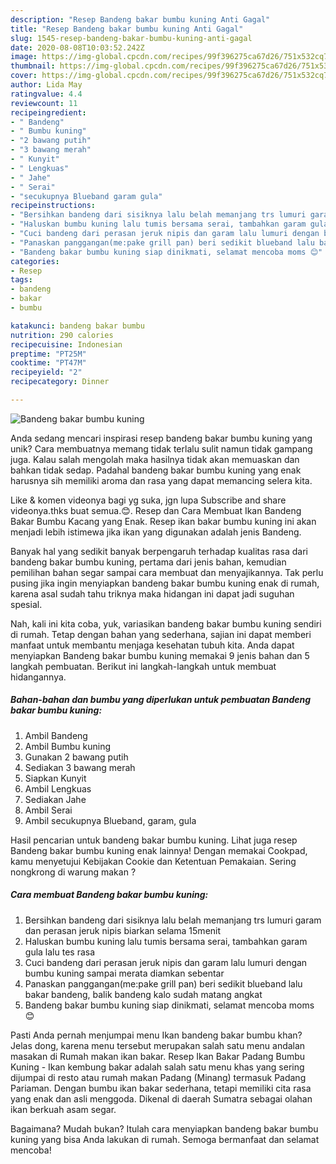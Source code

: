 ```yaml
---
description: "Resep Bandeng bakar bumbu kuning Anti Gagal"
title: "Resep Bandeng bakar bumbu kuning Anti Gagal"
slug: 1545-resep-bandeng-bakar-bumbu-kuning-anti-gagal
date: 2020-08-08T10:03:52.242Z
image: https://img-global.cpcdn.com/recipes/99f396275ca67d26/751x532cq70/bandeng-bakar-bumbu-kuning-foto-resep-utama.jpg
thumbnail: https://img-global.cpcdn.com/recipes/99f396275ca67d26/751x532cq70/bandeng-bakar-bumbu-kuning-foto-resep-utama.jpg
cover: https://img-global.cpcdn.com/recipes/99f396275ca67d26/751x532cq70/bandeng-bakar-bumbu-kuning-foto-resep-utama.jpg
author: Lida May
ratingvalue: 4.4
reviewcount: 11
recipeingredient:
- " Bandeng"
- " Bumbu kuning"
- "2 bawang putih"
- "3 bawang merah"
- " Kunyit"
- " Lengkuas"
- " Jahe"
- " Serai"
- "secukupnya Blueband garam gula"
recipeinstructions:
- "Bersihkan bandeng dari sisiknya lalu belah memanjang trs lumuri garam dan perasan jeruk nipis biarkan selama 15menit"
- "Haluskan bumbu kuning lalu tumis bersama serai, tambahkan garam gula lalu tes rasa"
- "Cuci bandeng dari perasan jeruk nipis dan garam lalu lumuri dengan bumbu kuning sampai merata diamkan sebentar"
- "Panaskan panggangan(me:pake grill pan) beri sedikit blueband lalu bakar bandeng, balik bandeng kalo sudah matang angkat"
- "Bandeng bakar bumbu kuning siap dinikmati, selamat mencoba moms 😊"
categories:
- Resep
tags:
- bandeng
- bakar
- bumbu

katakunci: bandeng bakar bumbu 
nutrition: 290 calories
recipecuisine: Indonesian
preptime: "PT25M"
cooktime: "PT47M"
recipeyield: "2"
recipecategory: Dinner

---
```



![Bandeng bakar bumbu kuning](https://img-global.cpcdn.com/recipes/99f396275ca67d26/751x532cq70/bandeng-bakar-bumbu-kuning-foto-resep-utama.jpg)

Anda sedang mencari inspirasi resep bandeng bakar bumbu kuning yang unik? Cara membuatnya memang tidak terlalu sulit namun tidak gampang juga. Kalau salah mengolah maka hasilnya tidak akan memuaskan dan bahkan tidak sedap. Padahal bandeng bakar bumbu kuning yang enak harusnya sih memiliki aroma dan rasa yang dapat memancing selera kita.

Like &amp; komen videonya bagi yg suka, jgn lupa Subscribe and share videonya.thks buat semua.😊. Resep dan Cara Membuat Ikan Bandeng Bakar Bumbu Kacang yang Enak. Resep ikan bakar bumbu kuning ini akan menjadi lebih istimewa jika ikan yang digunakan adalah jenis Bandeng.

Banyak hal yang sedikit banyak berpengaruh terhadap kualitas rasa dari bandeng bakar bumbu kuning, pertama dari jenis bahan, kemudian pemilihan bahan segar sampai cara membuat dan menyajikannya. Tak perlu pusing jika ingin menyiapkan bandeng bakar bumbu kuning enak di rumah, karena asal sudah tahu triknya maka hidangan ini dapat jadi suguhan spesial.


Nah, kali ini kita coba, yuk, variasikan bandeng bakar bumbu kuning sendiri di rumah. Tetap dengan bahan yang sederhana, sajian ini dapat memberi manfaat untuk membantu menjaga kesehatan tubuh kita. Anda dapat menyiapkan Bandeng bakar bumbu kuning memakai 9 jenis bahan dan 5 langkah pembuatan. Berikut ini langkah-langkah untuk membuat hidangannya.

<!--inarticleads1-->

##### Bahan-bahan dan bumbu yang diperlukan untuk pembuatan Bandeng bakar bumbu kuning:

1. Ambil  Bandeng
1. Ambil  Bumbu kuning
1. Gunakan 2 bawang putih
1. Sediakan 3 bawang merah
1. Siapkan  Kunyit
1. Ambil  Lengkuas
1. Sediakan  Jahe
1. Ambil  Serai
1. Ambil secukupnya Blueband, garam, gula


Hasil pencarian untuk bandeng bakar bumbu kuning. Lihat juga resep Bandeng bakar bumbu kuning enak lainnya! Dengan memakai Cookpad, kamu menyetujui Kebijakan Cookie dan Ketentuan Pemakaian. Sering nongkrong di warung makan ? 

<!--inarticleads2-->

##### Cara membuat Bandeng bakar bumbu kuning:

1. Bersihkan bandeng dari sisiknya lalu belah memanjang trs lumuri garam dan perasan jeruk nipis biarkan selama 15menit
1. Haluskan bumbu kuning lalu tumis bersama serai, tambahkan garam gula lalu tes rasa
1. Cuci bandeng dari perasan jeruk nipis dan garam lalu lumuri dengan bumbu kuning sampai merata diamkan sebentar
1. Panaskan panggangan(me:pake grill pan) beri sedikit blueband lalu bakar bandeng, balik bandeng kalo sudah matang angkat
1. Bandeng bakar bumbu kuning siap dinikmati, selamat mencoba moms 😊


Pasti Anda pernah menjumpai menu Ikan bandeng bakar bumbu khan? Jelas dong, karena menu tersebut merupakan salah satu menu andalan masakan di Rumah makan ikan bakar. Resep Ikan Bakar Padang Bumbu Kuning - Ikan kembung bakar adalah salah satu menu khas yang sering dijumpai di resto atau rumah makan Padang (Minang) termasuk Padang Pariaman. Dengan bumbu ikan bakar sederhana, tetapi memiliki cita rasa yang enak dan asli menggoda. Dikenal di daerah Sumatra sebagai olahan ikan berkuah asam segar. 

Bagaimana? Mudah bukan? Itulah cara menyiapkan bandeng bakar bumbu kuning yang bisa Anda lakukan di rumah. Semoga bermanfaat dan selamat mencoba!
